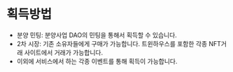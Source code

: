 # 획득방법

* 분양 민팅: 분양사업 DAO의 민팅을 통해서 획득할 수 있습니다.
* 2차 시장: 기존 소유자들에게 구매가 가능합니다. 트윈하우스를 포함한 각종 NFT거래 사이트에서 거래가 가능합니다.
* 이외에 서비스에서 하는 각종 이벤트를 통해 획득이 가능합니다.
